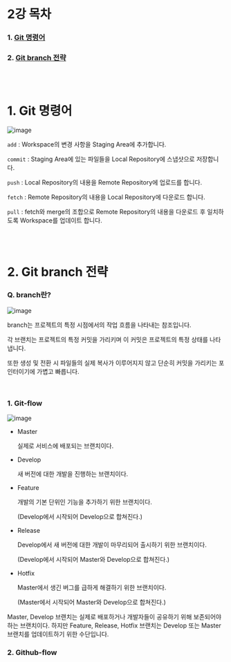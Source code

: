 <h1>2강 목차</h1>

### 1. [Git 명령어](#1-Git-명령어-1)
### 2. [Git branch 전략](#2-Git-전략-1)

<br><br>

<h1>1. Git 명령어</h1>
                
![image](https://github.com/JustBasicPro/Study/assets/38283489/c4de1fd9-0264-4fbc-b12a-f59b4a87bf70)

``` add ```  : Workspace의 변경 사항을 Staging Area에 추가합니다.

``` commit ```  : Staging Area에 있는 파일들을 Local Repository에 스냅샷으로 저장합니다.

``` push ```  : Local Repository의 내용을 Remote Repository에 업로드를 합니다.

``` fetch ```  : Remote Repository의 내용을 Local Repository에 다운로드 합니다.

``` pull ```  : fetch와 merge의 조합으로 Remote Repository의 내용을 다운로드 후 일치하도록 Workspace를 업데이트 합니다.

<br><br>

<h1>2. Git branch 전략</h1>

<h3>Q. branch란?</h3>

![image](https://github.com/JustBasicPro/Study/assets/38283489/108e6d22-305b-465f-a3de-9e230cbe0bc6)


branch는 프로젝트의 특정 시점에서의 작업 흐름을 나타내는 참조입니다.

각 브랜치는 프로젝트의 특정 커밋을 가리키며 이 커밋은 프로젝트의 특정 상태를 나타냅니다.

또한 생성 및 전환 시 파일들의 실제 복사가 이루어지지 않고 단순히 커밋을 가리키는 포인터이기에 가볍고 빠릅니다.

<br>

<h3>1. Git-flow</h3>

![image](https://github.com/JustBasicPro/Study/assets/38283489/8f141312-25c6-40df-bbbc-6e0ea30e1d23)

+ Master

  실제로 서비스에 배포되는 브랜치이다.

+ Develop

  새 버전에 대한 개발을 진행하는 브랜치이다.

+ Feature

  개발의 기본 단위인 기능을 추가하기 위한 브랜치이다.
  
  (Develop에서 시작되어 Develop으로 합쳐진다.)

+ Release

  Develop에서 새 버전에 대한 개발이 마무리되어 출시하기 위한 브랜치이다.

  (Develop에서 시작되어 Master와 Develop으로 합쳐진다.)

+ Hotfix

  Master에서 생긴 버그를 급하게 해결하기 위한 브랜치이다.

  (Master에서 시작되어 Master와 Develop으로 합쳐진다.)


Master, Develop 브랜치는 실제로 배포하거나 개발자들이 공유하기 위해 보존되어야 하는 브랜치이다. 하지만 Feature, Release, Hotfix 브랜치는 Develop 또는 Master 브랜치를 업데이트하기 위한 수단입니다.

<h3>2. Github-flow</h3>


